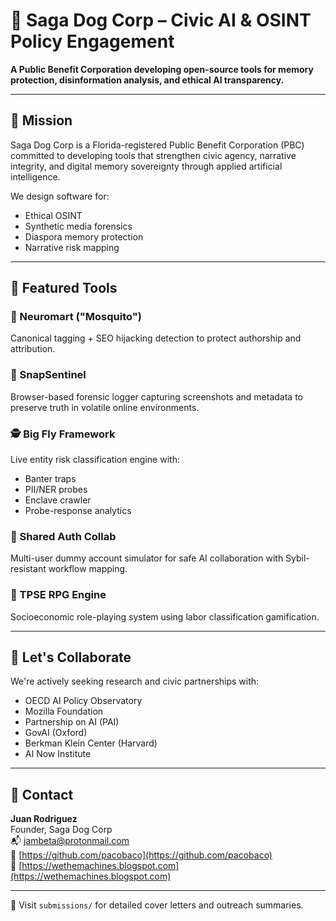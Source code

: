 # 📡 Saga Dog Corp – Civic AI & OSINT Policy Engagement

**A Public Benefit Corporation developing open-source tools for memory protection, disinformation analysis, and ethical AI transparency.**

---

## 🎯 Mission

Saga Dog Corp is a Florida-registered Public Benefit Corporation (PBC) committed to developing tools that strengthen civic agency, narrative integrity, and digital memory sovereignty through applied artificial intelligence.

We design software for:
- Ethical OSINT
- Synthetic media forensics
- Diaspora memory protection
- Narrative risk mapping

---

## 🧠 Featured Tools

### 🧠 Neuromart ("Mosquito")
Canonical tagging + SEO hijacking detection to protect authorship and attribution.

### 📸 SnapSentinel
Browser-based forensic logger capturing screenshots and metadata to preserve truth in volatile online environments.

### 🕵️ Big Fly Framework
Live entity risk classification engine with:
- Banter traps
- PII/NER probes
- Enclave crawler
- Probe-response analytics

### 🔐 Shared Auth Collab
Multi-user dummy account simulator for safe AI collaboration with Sybil-resistant workflow mapping.

### 🎲 TPSE RPG Engine
Socioeconomic role-playing system using labor classification gamification.

---

## 🤝 Let's Collaborate

We're actively seeking research and civic partnerships with:
- OECD AI Policy Observatory
- Mozilla Foundation
- Partnership on AI (PAI)
- GovAI (Oxford)
- Berkman Klein Center (Harvard)
- AI Now Institute

---

## 📎 Contact

**Juan Rodriguez**  
Founder, Saga Dog Corp  
📬 jambeta@protonmail.com  
🔗 [https://github.com/pacobaco](https://github.com/pacobaco)  
📰 [https://wethemachines.blogspot.com](https://wethemachines.blogspot.com)

---
📂 Visit `submissions/` for detailed cover letters and outreach summaries.
